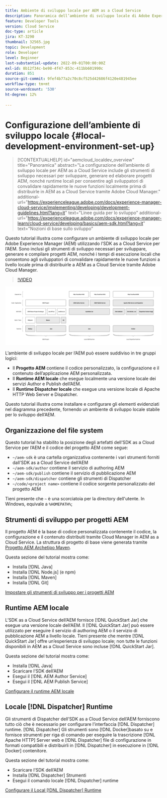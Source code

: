 ```yaml
---
title: Ambiente di sviluppo locale per AEM as a Cloud Service
description: Panoramica dell’ambiente di sviluppo locale di Adobe Experience Manager (AEM).
feature: Developer Tools
version: Cloud Service
doc-type: article
jira: KT-3290
thumbnail: 32565.jpg
topic: Development
role: Developer
level: Beginner
last-substantial-update: 2022-09-01T00:00:00Z
exl-id: 8b12f34c-be98-4f47-853c-411bb601990c
duration: 851
source-git-commit: 9fef4b77a2c70c8cf525d42686f4120e481945ee
workflow-type: tm+mt
source-wordcount: '530'
ht-degree: 12%

---
```


# Configurazione dell’ambiente di sviluppo locale {#local-development-environment-set-up}

>[!CONTEXTUALHELP]
>id="aemcloud_localdev_overview"
>title="Panoramica"
>abstract="La configurazione dell’ambiente di sviluppo locale per AEM as a Cloud Service include gli strumenti di sviluppo necessari per sviluppare, generare ed elaborare progetti AEM, nonché runtime locali per consentire agli sviluppatori di convalidare rapidamente le nuove funzioni localmente prima di distribuirle in AEM as a Cloud Service tramite Adobe Cloud Manager."
>additional-url="https://experienceleague.adobe.com/docs/experience-manager-cloud-service/implementing/developing/development-guidelines.html?lang=it" text="Linee guida per lo sviluppo"
>additional-url="https://experienceleague.adobe.com/docs/experience-manager-learn/cloud-service/developing/basics/aem-sdk.html?lang=it" text="Nozioni di base sullo sviluppo"

Questo tutorial illustra come configurare un ambiente di sviluppo locale per Adobe Experience Manager (AEM) utilizzando l’SDK as a Cloud Service per l’AEM. Sono inclusi gli strumenti di sviluppo necessari per sviluppare, generare e compilare progetti AEM, nonché i tempi di esecuzione locali che consentono agli sviluppatori di convalidare rapidamente le nuove funzioni a livello locale prima di distribuirle a AEM as a Cloud Service tramite Adobe Cloud Manager.

>[!VIDEO](https://video.tv.adobe.com/v/32565?quality=12&learn=on)

![Stack di tecnologie per l&#39;ambiente di sviluppo locale as a Cloud Service AEM](./assets/overview/aem-sdk-technology-stack.png)

L’ambiente di sviluppo locale per l’AEM può essere suddiviso in tre gruppi logici:

+ Il __Progetto AEM__ contiene il codice personalizzato, la configurazione e il contenuto dell’applicazione AEM personalizzata.
+ Il __Runtime AEM locale__ che esegue localmente una versione locale dei servizi Author e Publish dell’AEM.
+ Il __Runtime Dispatcher locale__ che esegue una versione locale di Apache HTTP Web Server e Dispatcher.

Questo tutorial illustra come installare e configurare gli elementi evidenziati nel diagramma precedente, fornendo un ambiente di sviluppo locale stabile per lo sviluppo dell’AEM.

## Organizzazione del file system

Questo tutorial ha stabilito la posizione degli artefatti dell’SDK as a Cloud Service per l’AEM e il codice del progetto AEM come segue:

+ `~/aem-sdk` è una cartella organizzativa contenente i vari strumenti forniti dall’SDK as a Cloud Service dell’AEM
+ `~/aem-sdk/author` contiene il servizio di authoring AEM
+ `~/aem-sdk/publish` contiene il servizio di pubblicazione AEM
+ `~/aem-sdk/dispatcher` contiene gli strumenti di Dispatcher
+ `~/code/<project name>` contiene il codice sorgente personalizzato del progetto AEM

Tieni presente che `~` è una scorciatoia per la directory dell&#39;utente. In Windows, equivale a `%HOMEPATH%`;

## Strumenti di sviluppo per progetti AEM

Il progetto AEM è la base di codice personalizzata contenente il codice, la configurazione e il contenuto distribuiti tramite Cloud Manager in AEM as a Cloud Service. La struttura di progetto di base viene generata tramite [Progetto AEM Archetipo Maven](https://github.com/adobe/aem-project-archetype).

Questa sezione del tutorial mostra come:

+ Installa [!DNL Java]
+ Installa [!DNL Node.js] (e npm)
+ Installa [!DNL Maven]
+ Installa [!DNL Git]

[Impostare gli strumenti di sviluppo per i progetti AEM](./development-tools.md)

## Runtime AEM locale

L’SDK as a Cloud Service dell’AEM fornisce [!DNL QuickStart Jar] che esegue una versione locale dell’AEM. Il [!DNL QuickStart Jar] può essere utilizzato per eseguire il servizio di authoring AEM o il servizio di pubblicazione AEM a livello locale. Tieni presente che mentre [!DNL QuickStart Jar] offre un’esperienza di sviluppo locale; non tutte le funzioni disponibili in AEM as a Cloud Service sono incluse [!DNL QuickStart Jar].

Questa sezione del tutorial mostra come:

+ Installa [!DNL Java]
+ Scaricare l’SDK dell’AEM
+ Esegui il [!DNL AEM Author Service]
+ Esegui il [!DNL AEM Publish Service]

[Configurare il runtime AEM locale](./aem-runtime.md)

## Locale [!DNL Dispatcher] Runtime

Gli strumenti di Dispatcher dell’SDK as a Cloud Service dell’AEM forniscono tutto ciò che è necessario per configurare l’interfaccia [!DNL Dispatcher] runtime. [!DNL Dispatcher] Gli strumenti sono [!DNL Docker]basato su e fornisce strumenti per riga di comando per eseguire la trascrizione [!DNL Apache HTTP] Server web e [!DNL Dispatcher] file di configurazione in formati compatibili e distribuirli in [!DNL Dispatcher] in esecuzione in [!DNL Docker] contenitore.

Questa sezione del tutorial mostra come:

+ Scaricare l’SDK dell’AEM
+ Installa [!DNL Dispatcher] Strumenti
+ Esegui il comando locale [!DNL Dispatcher] runtime

[Configurare il Local [!DNL Dispatcher] Runtime](./dispatcher-tools.md)
